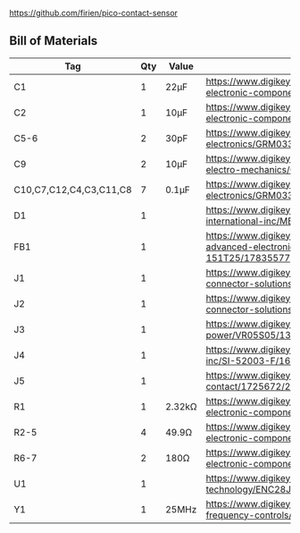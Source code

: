 
https://github.com/firien/pico-contact-sensor

## Bill of Materials

|Tag|Qty|Value|Part|
|---|---|---|---|
|C1|1|22µF|https://www.digikey.com/en/products/detail/panasonic-electronic-components/EEE-FN1A220R/11656953|
|C2|1|10µF|https://www.digikey.com/en/products/detail/panasonic-electronic-components/EEE-HD1H100P/1985154|
|C5-6|2|30pF|https://www.digikey.com/en/products/detail/murata-electronics/GRM0335C1H300GA01D/4358722|
|C9|2|10µF|https://www.digikey.com/en/products/detail/samsung-electro-mechanics/CL10A106MQ8NNNC/3886777|
|C10,C7,C12,C4,C3,C11,C8|7|0.1µF|https://www.digikey.com/en/products/detail/murata-electronics/GRM033R60J104KE19D/702433|
|D1|1||https://www.digikey.com/en/products/detail/panjit-international-inc/MBR1020VL-R1-00001/14660471|
|FB1|1||https://www.digikey.com/en/products/detail/tai-tech-advanced-electronics-co-ltd/HFZ-1608PF-151T25/17835577|
|J1|1||https://www.digikey.com/en/products/detail/sullins-connector-solutions/PPTC201LFBN-RC/810158|
|J2|1||https://www.digikey.com/en/products/detail/sullins-connector-solutions/PPTC051LFBN-RC/807239|
|J3|1||https://www.digikey.com/en/products/detail/xp-power/VR05S05/13147728|
|J4|1||https://www.digikey.com/en/products/detail/bel-fuse-inc/SI-52003-F/1635087|
|J5|1||https://www.digikey.com/en/products/detail/phoenix-contact/1725672/267464|
|R1|1|2.32kΩ|https://www.digikey.com/en/products/detail/panasonic-electronic-components/ERJ-3EKF2321V/196189|
|R2-5|4|49.9Ω|https://www.digikey.com/en/products/detail/panasonic-electronic-components/ERJ-3EKF49R9V/196378|
|R6-7|2|180Ω|https://www.digikey.com/en/products/detail/panasonic-electronic-components/ERJ-3EKF1800V/1746322|
|U1|1||https://www.digikey.com/en/products/detail/microchip-technology/ENC28J60-I-SS/2296975|
|Y1|1|25MHz|https://www.digikey.com/en/products/detail/cts-frequency-controls/445I23E25M00000/3135168|
